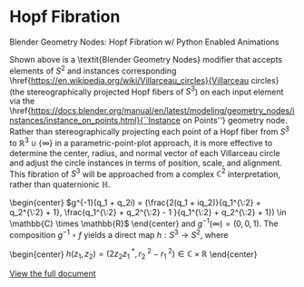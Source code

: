# Hopf Fibration
Blender Geometry Nodes: Hopf Fibration w/ Python Enabled Animations

Shown above is a \textit{Blender Geometry Nodes} modifier that accepts elements of $S^2$ and instances corresponding \href{https://en.wikipedia.org/wiki/Villarceau_circles}{Villarceau circles} (the stereographically projected Hopf fibers of $S^3$) on each input element via the \href{https://docs.blender.org/manual/en/latest/modeling/geometry_nodes/instances/instance_on_points.html}{``Instance on Points''} geometry node. Rather than stereographically projecting each point of a Hopf fiber from $S^3$ to $\mathbb{R}^3 \cup \{\infty\}$ in a parametric-point-plot approach, it is more effective to determine the center, radius, and normal vector of each Villarceau circle and adjust the circle instances in terms of position, scale, and alignment. This fibration of $S^3$ will be approached from a complex $\mathbb{C}^2$ interpretation, rather than quaternionic $\mathbb{H}$.


\begin{center}
$g^{-1}(q_1 + q_2i) = (\frac{2(q_1 + iq_2)}{q_1^{\:2} + q_2^{\:2} + 1}, \frac{q_1^{\:2} + q_2^{\:2} - 1 }{q_1^{\:2} + q_2^{\:2} + 1}) \in \mathbb{C} \times \mathbb{R}$
\end{center}
and $g^{-1}(\infty) = (0, 0, 1)$. The composition $g^{-1}\circ f$ yields a direct map $h: S^3 \to S^2$, where

\begin{center}
$h(z_1, z_2) = (2z_2z_1^{\:*}, r_2^{\:2} - r_1^{\:2}) \in \mathbb{C} \times \mathbb{R}$
\end{center}


[View the full document](./Nodes_Explanation.pdf)